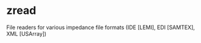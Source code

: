 # zread

File readers for various impedance file formats (IDE [LEMI], EDI [SAMTEX], XML [USArray])

                                       